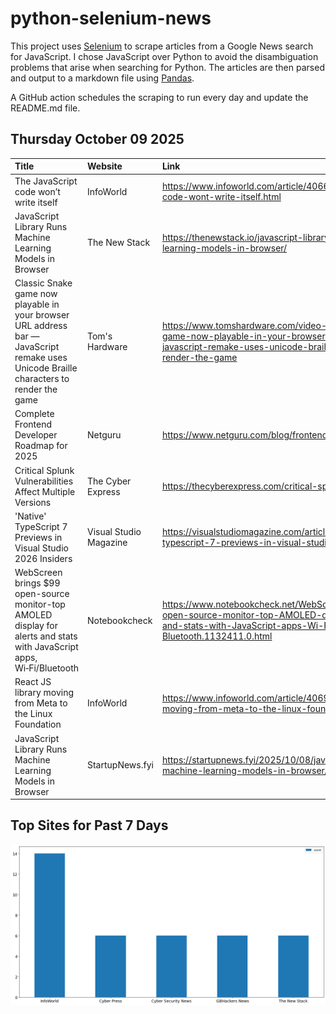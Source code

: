 # python-selenium-news

This project uses [Selenium](https://www.seleniumhq.org/) to scrape articles from a Google News search for JavaScript.
I chose JavaScript over Python to avoid the disambiguation problems that arise when searching for Python.
The articles are then parsed and output to a markdown file using [Pandas](https://pandas.pydata.org/).

A GitHub action schedules the scraping to run every day and update the README.md file.

## Thursday October 09 2025


| Title                                                                                                                                  | Website                | Link                                                                                                                                                                          |
|:---------------------------------------------------------------------------------------------------------------------------------------|:-----------------------|:------------------------------------------------------------------------------------------------------------------------------------------------------------------------------|
| The JavaScript code won’t write itself                                                                                                 | InfoWorld              | https://www.infoworld.com/article/4066594/the-javascript-code-wont-write-itself.html                                                                                          |
| JavaScript Library Runs Machine Learning Models in Browser                                                                             | The New Stack          | https://thenewstack.io/javascript-library-runs-machine-learning-models-in-browser/                                                                                            |
| Classic Snake game now playable in your browser URL address bar — JavaScript remake uses Unicode Braille characters to render the game | Tom's Hardware         | https://www.tomshardware.com/video-games/classic-snake-game-now-playable-in-your-browser-url-address-bar-javascript-remake-uses-unicode-braille-characters-to-render-the-game |
| Complete Frontend Developer Roadmap for 2025                                                                                           | Netguru                | https://www.netguru.com/blog/frontend-developer-roadmap                                                                                                                       |
| Critical Splunk Vulnerabilities Affect Multiple Versions                                                                               | The Cyber Express      | https://thecyberexpress.com/critical-splunk-vulnerabilities/                                                                                                                  |
| 'Native' TypeScript 7 Previews in Visual Studio 2026 Insiders                                                                          | Visual Studio Magazine | https://visualstudiomagazine.com/articles/2025/10/02/native-typescript-7-previews-in-visual-studio-2026-insiders.aspx                                                         |
| WebScreen brings $99 open-source monitor-top AMOLED display for alerts and stats with JavaScript apps, Wi‑Fi/Bluetooth                 | Notebookcheck          | https://www.notebookcheck.net/WebScreen-brings-99-open-source-monitor-top-AMOLED-display-for-alerts-and-stats-with-JavaScript-apps-Wi-Fi-Bluetooth.1132411.0.html             |
| React JS library moving from Meta to the Linux Foundation                                                                              | InfoWorld              | https://www.infoworld.com/article/4069651/react-js-library-moving-from-meta-to-the-linux-foundation.html                                                                      |
| JavaScript Library Runs Machine Learning Models in Browser                                                                             | StartupNews.fyi        | https://startupnews.fyi/2025/10/08/javascript-library-runs-machine-learning-models-in-browser/                                                                                |
## Top Sites for Past 7 Days

![Graph of Top Sites](https://raw.githubusercontent.com/dan-mba/python-selenium-news/main/last-week.png)
